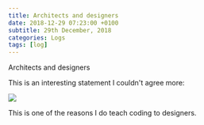```yaml
---
title: Architects and designers
date: 2018-12-29 07:23:00 +0100
subtitle: 29th December, 2018
categories: Logs
tags: [log]
---
```


Architects and designers

This is an interesting statement I couldn't agree more:

![](/assets/log/n909_tween-parallelo-design-architettura.png)

This is one of the reasons I do teach coding to designers.